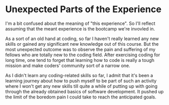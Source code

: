 # Unexpected Parts of the Experience

I'm a bit confused about the meaning of "this experience". So I'll reflect assuming that the meant experience is the bootcamp we're invovled in.

As a sort of an old hand at coding, so far I haven't really learned any new skills or gained any significant new knowledge out of this course. But the most unexpected outcome was to observe the pain and suffering of my fellows who are totally new to the coding field. After exercising coding for long time, one tend to forget that learning how to code is really a tough mission and make coders' community sort of a narrow one.

As I didn't learn any coding-related skills so far, I admit that it's been a learning journey about how to push myself to be part of such an activity where I won't get any new skills till quite a while of putting up with going through the already obtained basics of software development. It pushed up the limit of the boredom pain I could take to reach the anticipated goals.

